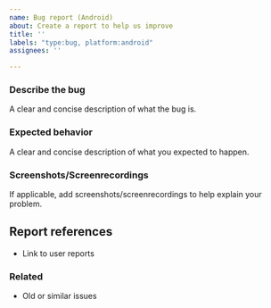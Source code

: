 ```yaml
---
name: Bug report (Android)
about: Create a report to help us improve
title: ''
labels: "type:bug, platform:android"
assignees: ''

---
```


### Describe the bug
A clear and concise description of what the bug is.

### Expected behavior
A clear and concise description of what you expected to happen.

### Screenshots/Screenrecordings
If applicable, add screenshots/screenrecordings to help explain your problem.

## Report references
- Link to user reports

### Related
- Old or similar issues

